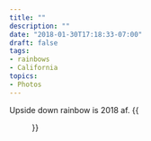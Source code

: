 ```yaml
---
title: ""
description: ""
date: "2018-01-30T17:18:33-07:00"
draft: false
tags:
- rainbows
- California
topics:
- Photos
---
```


Upside down rainbow is 2018 af. {{<figure src="/minis/2018/01/upside-down-rainbow.jpg">}}